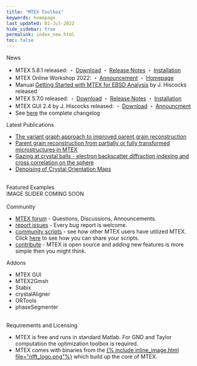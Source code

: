 ```yaml
---
title: "MTEX Toolbox"
keywords: homepage
last_updated: 01-Jul-2022
hide_sidebar: true
permalink: index_new.html
toc: false
---
```


<div id="grid-news-paper" class="row">
  <div class="col-md-6">
    <div class="panel panel-default">
      <div class="panel-heading">News</div>
      <div class="panel-body">
        <ul>
          <li>MTEX 5.8.1 released: ・ <a href="https://github.com/mtex-toolbox/mtex/releases/download/mtex-5.8.1/mtex-5.8.1.zip">Download</a> ・ <a href="changelog.html">Release Notes</a> ・ <a href="download">Installation</a></li>
          <li>MTEX Online Workshop 2022: ・ <a href="https://github.com/mtex-toolbox/mtex/discussions/1314">Announcement</a> ・ <a href="https://mtex-toolbox.github.io/workshops">Homepage</a></li>
          <li>Manual <a href="https://www.researchgate.net/publication/353330126_Getting_Started_with_MTEX_for_EBSD_analysis_Rev6">Getting Started with MTEX for EBSD Analysis</a> by J. Hiscocks released</li>
          <li>MTEX 5.7.0 released: ・ <a href="https://github.com/mtex-toolbox/mtex/releases/download/mtex-5.7.0/mtex-5.7.0.zip">Download</a> ・ <a href="changelog.html">Release Notes</a> ・ <a href="download">Installation</a></li>
          <li>MTEX GUI 2.4 by J. Hiscocks released: ・ <a href="https://www.researchgate.net/profile/Jessica_Hiscocks/publication/341722714_MTEX_GUI_3pt4-_An_updated_graphical_interface_for_MTEX/data/5ed1b00e299bf1c67d274ede/MTEX-GUI-3pt4.zip">Download</a> ・ <a href="https://www.researchgate.net/publication/341722714_MTEX_GUI_3pt4-_An_updated_graphical_interface_for_MTEX">Announcment</a></li>
          <li>See <a href="/changelog">here</a> the complete changelog</li>
        </ul>
      </div>
    </div>
  </div>
  <div class="col-md-6">
    <div class="panel panel-default">
      <div class="panel-heading">Latest Publications</div>
      <div class="panel-body">
        <ul>
          <li><a href="https://arxiv.org/pdf/2201.02103.pdf">The variant graph approach to improved parent grain reconstruction</a></li>
          <li><a href="https://www-user.tu-chemnitz.de/~rahi/paper/parentGrain.pdf">Parent grain reconstruction from partially or fully transformed microstructures in MTEX</a></li>
          <li><a href="https://www-user.tu-chemnitz.de/~rahi/paper/gazingAtCrystalBalls.pdf">Gazing at crystal balls - electron backscatter diffraction indexing and cross correlation on the sphere</a></li>
          <li><a href="https://www-user.tu-chemnitz.de/~rahi/paper/denoising.pdf">Denoising of Crystal Orientation Maps</a></li>
        </ul>
      </div>
    </div>
  </div>
</div>

<br>

<div id="grid-featured-examples" class="row">
  <div class="col-md-12">
    <div class="panel panel-default">
      <div class="panel-heading">Featured Examples</div>
      <div class="panel-body">
        IMAGE SLIDER COMING SOON
      </div>
    </div>
  </div>
</div>

<br>

<div id="grid-community-addons" class="row">
  <div class="col-md-6">
    <div class="panel panel-default">
      <div class="panel-heading">Community</div>
      <div class="panel-body">
        <ul>
          <li><a href="https://github.com/mtex-toolbox/mtex/discussions">MTEX forum</a> - Questions, Discussions, Announcements.</li>
          <li><a href="https://github.com/mtex-toolbox/mtex/issues">report issues</a> - Every bug report is welcome.</li>
          <li><a href="https://gist.github.com/search?utf8=%E2%9C%93&q=%23mtexScript">community scripts</a> - see how other MTEX users have utilized MTEX. Click <a href="/scripts">here</a> to see how you can share your scripts.</li>
          <li><a href="https://github.com/mtex-toolbox/mtex">contribute</a> - MTEX is open source and adding new features is more simple then you might think.</li>
        </ul>
      </div>
    </div>
  </div>
  <div class="col-md-6">
    <div class="panel panel-default">
      <div class="panel-heading">Addons</div>
      <div class="panel-body">
        <ul>
          <li>MTEX GUI</li>
          <li>MTEX2Gmsh</li>
          <li>Stabix</li>
          <li>crystalAligner</li>
          <li>ORTools</li>
          <li>phaseSegmenter</li>
        </ul>
      </div>
    </div>
  </div>
</div>

<br>

<div id="grid-requirements-licensing" class="row">
  <div class="col-md-12">
    <div class="panel panel-default">
      <div class="panel-heading">Requirements and Licensing</div>
      <div class="panel-body">
        <ul>
          <li>MTEX is free and runs in standard Matlab. For GND and Taylor computation the optimization toolbox is required.</li>
          <li>MTEX comes with binaries from the <a href="https://www-user.tu-chemnitz.de/~potts/nfft/">{% include inline_image.html file="nfft_logo.png"%}</a> which build up the core of MTEX. <!-- Read[here]() for more details how fast Fourier transforms on the sphere and in the orientation space speed up texture computations. --></li>
        </ul>
      </div>
    </div>
  </div>
</div>
